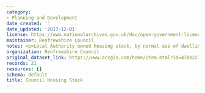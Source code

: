 ```yaml
---
category:
- Planning and Development
date_created: ''
date_updated: '2017-12-01'
license: https://www.nationalarchives.gov.uk/doc/open-government-licence/version/3/
maintainer: Renfrewshire Council
notes: <p>Local Authority owned housing stock, by normal use of dwelling</p>
organization: Renfrewshire Council
original_dataset_link: https://www.arcgis.com/home/item.html?id=470b2275323447fa97133a3971de735b
records: 21
resources: []
schema: default
title: Council Housing Stock
---
```

